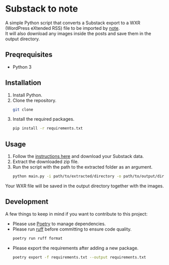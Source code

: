 # Substack to note

A simple Python script that converts a Substack export to a WXR (WordPress eXtended RSS) file to be imported by [note](note.com).  
It will also download any images inside the posts and save them in the output directory.

## Preqrequisites

- Python 3

## Installation

1. Install Python.
1. Clone the repository.
    ```sh
    git clone 
    ```
1. Install the required packages.
    ```sh
    pip install -r requirements.txt
    ```

## Usage

1. Follow the [instructions here](https://support.substack.com/hc/en-us/articles/360037466012-How-do-I-export-my-posts) and download your Substack data.
2. Extract the downloaded zip file.
3. Run the script with the path to the extracted folder as an argument.
    ```bash
    python main.py -i path/to/extracted/directory -o path/to/output/directory
    ```

Your WXR file will be saved in the output directory together with the images.

## Development

A few things to keep in mind if you want to contribute to this project:

- Please use [Poetry](https://python-poetry.org/) to manage dependencies.
- Please run [ruff](https://docs.astral.sh/ruff/) before committing to ensure code quality.
    ```sh
    poetry run ruff format
    ```
- Please export the requirements after adding a new package.
    ```sh
    poetry export -f requirements.txt --output requirements.txt
    ```

